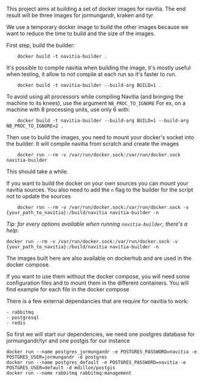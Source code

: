This project aims at building a set of docker images for navitia.
The end result will be three images for jormungandr, kraken and tyr

We use a temporary docker image to build the other images because we want to reduce the time to build and the size of the images.

First step, build the builder:

```
    docker build -t navitia-builder .
```

It's possible to compile navitia when building the image, it's mostly useful when testing,
it allow to not compile at each run so it's faster to run.

```
    docker build -t navitia-builder --build-arg BUILD=1 .
```

To avoid using all processors while compiling Navitia (and bringing the machine to its knees), use the argument `NB_PROC_TO_IGNORE`
For ex, on a machine with 8 processing units, use only 6 with:

```
    docker build -t navitia-builder --build-arg BUILD=1 --build-arg NB_PROC_TO_IGNORE=2 .
```

Then use to build the images, you need to mount your docker's socket into the builder.
It will compile navitia from scratch and create the images

```
    docker run --rm -v /var/run/docker.sock:/var/run/docker.sock navitia-builder
```

This should take a while.

If you want to build the docker on your own sources you can mount your navitia sources.
You also need to add the `n` flag to the builder for the script not to update the sources

```
    docker run --rm -v /var/run/docker.sock:/var/run/docker.sock -v {your_path_to_navitia}:/build/navitia navitia-builder -n
```

_Tip: for every options available when running `navitia-builder`, there's a help_:

```
docker run --rm -v /var/run/docker.sock:/var/run/docker.sock -v {your_path_to_navitia}:/build/navitia navitia-builder -n
```

The images built here are also available on dockerhub and are used in the docker compose.

If you want to use them without the docker compose, you will need some configuration files and to mount them
in the different containers. You will find example for each file in the docker compose

There is a few external dependancies that are require for navitia to work:

    - rabbitmq
    - postgresql
    - redis

So first we will start our dependencies, we need one postgres database for jormungandr/tyr and one postgis for our instance

```
docker run --name postgres_jormungandr -e POSTGRES_PASSWORD=navitia -e POSTGRES_USER=jormungandr -d postgres
docker run --name postgres_default -e POSTGRES_PASSWORD=navitia -e POSTGRES_USER=default -d mdillon/postgis
docker run --name rabbitmq rabbitmq:management
```
